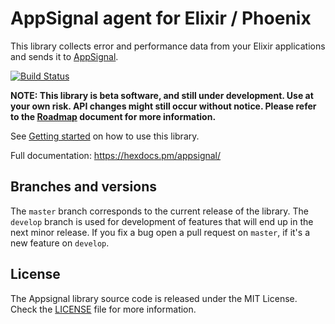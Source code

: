 # AppSignal agent for Elixir / Phoenix

This library collects error and performance data from your Elixir
applications and sends it to [AppSignal](https://appsignal.com).

[![Build Status](https://travis-ci.org/appsignal/appsignal-elixir.png?branch=master)](https://travis-ci.org/appsignal/appsignal-elixir)

**NOTE: This library is beta software, and still under development. Use at your own risk. API changes might still occur without notice. Please refer to the [Roadmap](Roadmap.md) document for more information.**

See [Getting started](https://hexdocs.pm/appsignal/gettingstarted.html) on how to use this library.

Full documentation: https://hexdocs.pm/appsignal/


## Branches and versions

The `master` branch corresponds to the current release of the
library. The `develop` branch is used for development of features that
will end up in the next minor release. If you fix a bug open a pull
request on `master`, if it's a new feature on `develop`.


## License

The Appsignal library source code is released under the MIT
License. Check the [LICENSE](LICENSE) file for more information.
